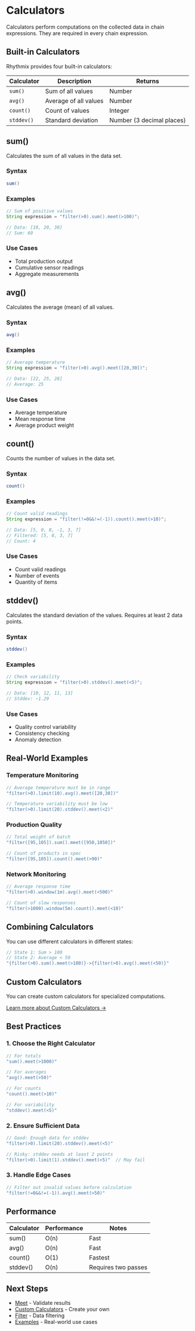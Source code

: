 # Calculators

Calculators perform computations on the collected data in chain expressions. They are required in every chain expression.

## Built-in Calculators

Rhythmix provides four built-in calculators:

| Calculator | Description | Returns |
|------------|-------------|---------|
| `sum()` | Sum of all values | Number |
| `avg()` | Average of all values | Number |
| `count()` | Count of values | Integer |
| `stddev()` | Standard deviation | Number (3 decimal places) |

## sum()

Calculates the sum of all values in the data set.

### Syntax

```java
sum()
```

### Examples

```java
// Sum of positive values
String expression = "filter(>0).sum().meet(>100)";

// Data: [10, 20, 30]
// Sum: 60
```

### Use Cases

- Total production output
- Cumulative sensor readings
- Aggregate measurements

## avg()

Calculates the average (mean) of all values.

### Syntax

```java
avg()
```

### Examples

```java
// Average temperature
String expression = "filter(>0).avg().meet([20,30])";

// Data: [22, 25, 28]
// Average: 25
```

### Use Cases

- Average temperature
- Mean response time
- Average product weight

## count()

Counts the number of values in the data set.

### Syntax

```java
count()
```

### Examples

```java
// Count valid readings
String expression = "filter(!=0&&!=(-1)).count().meet(>10)";

// Data: [5, 0, 8, -1, 3, 7]
// Filtered: [5, 8, 3, 7]
// Count: 4
```

### Use Cases

- Count valid readings
- Number of events
- Quantity of items

## stddev()

Calculates the standard deviation of the values. Requires at least 2 data points.

### Syntax

```java
stddev()
```

### Examples

```java
// Check variability
String expression = "filter(>0).stddev().meet(<5)";

// Data: [10, 12, 11, 13]
// Stddev: ~1.29
```

### Use Cases

- Quality control variability
- Consistency checking
- Anomaly detection

## Real-World Examples

### Temperature Monitoring

```java
// Average temperature must be in range
"filter(>0).limit(10).avg().meet([20,30])"

// Temperature variability must be low
"filter(>0).limit(20).stddev().meet(<2)"
```

### Production Quality

```java
// Total weight of batch
"filter([95,105]).sum().meet([950,1050])"

// Count of products in spec
"filter([95,105]).count().meet(>90)"
```

### Network Monitoring

```java
// Average response time
"filter(>0).window(1m).avg().meet(<500)"

// Count of slow responses
"filter(>1000).window(5m).count().meet(<10)"
```

## Combining Calculators

You can use different calculators in different states:

```java
// State 1: Sum > 100
// State 2: Average < 50
"{filter(>0).sum().meet(>100)}->{filter(>0).avg().meet(<50)}"
```

## Custom Calculators

You can create custom calculators for specialized computations.

[Learn more about Custom Calculators →](../../advanced/custom-calculators.md)

## Best Practices

### 1. Choose the Right Calculator

```java
// For totals
"sum().meet(>1000)"

// For averages
"avg().meet(>50)"

// For counts
"count().meet(>10)"

// For variability
"stddev().meet(<5)"
```

### 2. Ensure Sufficient Data

```java
// Good: Enough data for stddev
"filter(>0).limit(20).stddev().meet(<5)"

// Risky: stddev needs at least 2 points
"filter(>0).limit(1).stddev().meet(<5)"  // May fail
```

### 3. Handle Edge Cases

```java
// Filter out invalid values before calculation
"filter(!=0&&!=(-1)).avg().meet(>50)"
```

## Performance

| Calculator | Performance | Notes |
|------------|-------------|-------|
| sum() | O(n) | Fast |
| avg() | O(n) | Fast |
| count() | O(1) | Fastest |
| stddev() | O(n) | Requires two passes |

## Next Steps

- [Meet](./meet.md) - Validate results
- [Custom Calculators](../../advanced/custom-calculators.md) - Create your own
- [Filter](./filter.md) - Data filtering
- [Examples](../../examples/temperature-monitoring.md) - Real-world use cases

